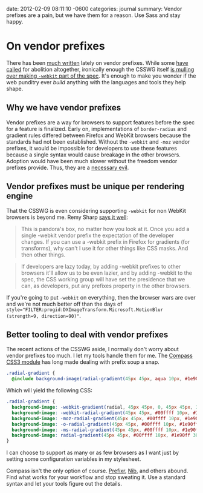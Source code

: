 date: 2012-02-09 08:11:10 -0600
categories: journal
summary: Vendor prefixes are a pain, but we have them for a reason. Use Sass and stay happy.

# On vendor prefixes

There has been [much
written](http://remysharp.com/2012/02/09/vendor-prefixes-about-to-go-south/)
lately on vendor prefixes. While some [have
called](http://www.quirksmode.org/blog/archives/2010/03/css_vendor_pref.html)
for abolition altogether, ironically enough the CSSWG itself [is mulling
over making `-webkit` part of the
spec](http://lists.w3.org/Archives/Public/www-style/2012Feb/0313.html).
It's enough to make you wonder if the web punditry ever _build_ anything
with the languages and tools they help shape.

## Why we have vendor prefixes

Vendor prefixes are a way for browsers to support features before the
spec for a feature is finalized. Early on, implementations of `border-radius`
and gradient rules differed between Firefox and WebKit browsers because
the standards had not been established. Without the `-webkit` and `-moz`
vendor prefixes, it would be impossible for developers to use these
features because a single syntax would cause breakage in the other
browsers. Adoption would have been much slower without the freedom
vendor prefixes provide. Thus, they are a [necessary
evil](http://itpastorn.blogspot.com/2010/03/ppk-is-wrong-vendor-prefixes-are.html).

## Vendor prefixes must be unique per rendering engine

That the CSSWG is even considering supporting `-webkit` for non WebKit
browsers is beyond me. Remy Sharp [says it
well](http://remysharp.com/2012/02/09/vendor-prefixes-about-to-go-south/):

> This is pandora's box, no matter how you look at it. Once you add a
> single -webkit vendor prefix the expectation of the developer changes.
> If you can use a -webkit prefix in Firefox for gradients (for
> transforms), why can't I use it for other things like CSS masks. And
> then other things.

> If developers are lazy today, by adding -webkit prefixes to other
> browsers it'll allow us to be even lazier, and by adding -webkit to the
> spec, the CSS working group will have set the presidence that we can, as
> developers, put any prefixes property in the other browsers.

If you're going to put `-webkit` on everything, then the browser wars
are over and we're not much better off than the days of
`style="FILTER:progid:DXImageTransform.Microsoft.MotionBlur
(strength=9, direction=90)"`.

## Better tooling to deal with vendor prefixes

The recent actions of the CSSWG aside, I normally don't worry about
vendor prefixes too much. I let my tools handle them for me. The
[Compass CSS3 module](http://compass-style.org/reference/compass/css3/)
has long made dealing with prefix soup a snap.

```scss
.radial-gradient {
  @include background-image(radial-gradient(45px 45px, aqua 10px, #1e90ff 30px)); }
```

Which will yield the following CSS:

```scss
.radial-gradient {
  background-image: -webkit-gradient(radial, 45px 45px, 0, 45px 45px, 30, color-stop(33.333%, #00ffff), color-stop(100%, #1e90ff));
  background-image: -webkit-radial-gradient(45px 45px, #00ffff 10px, #1e90ff 30px);
  background-image: -moz-radial-gradient(45px 45px, #00ffff 10px, #1e90ff 30px);
  background-image: -o-radial-gradient(45px 45px, #00ffff 10px, #1e90ff 30px);
  background-image: -ms-radial-gradient(45px 45px, #00ffff 10px, #1e90ff 30px);
  background-image: radial-gradient(45px 45px, #00ffff 10px, #1e90ff 30px);
}
```

I can choose to support as many or
as few browsers as I want just by setting some configuration variables
in my stylesheet.

Compass isn't the only option of course. [Prefixr](http://prefixr.com/),
[Nib](http://visionmedia.github.com/nib/), and others abound. Find what
works for your workflow and stop sweating it. Use a standard syntax and
let your tools figure out the details.




